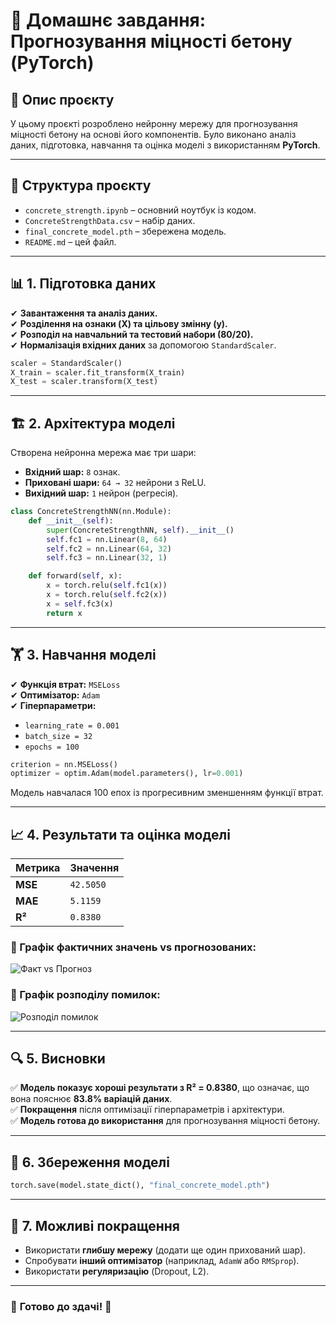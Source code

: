 # 📌 Домашнє завдання: Прогнозування міцності бетону (PyTorch)

## 📍 Опис проєкту
У цьому проєкті розроблено нейронну мережу для прогнозування міцності бетону на основі його компонентів. Було виконано аналіз даних, підготовка, навчання та оцінка моделі з використанням **PyTorch**.

---

## 📂 Структура проєкту
- `concrete_strength.ipynb` – основний ноутбук із кодом.
- `ConcreteStrengthData.csv` – набір даних.
- `final_concrete_model.pth` – збережена модель.
- `README.md` – цей файл.

---

## 📊 1. Підготовка даних
✔ **Завантаження та аналіз даних.**  
✔ **Розділення на ознаки (X) та цільову змінну (y).**  
✔ **Розподіл на навчальний та тестовий набори (80/20).**  
✔ **Нормалізація вхідних даних** за допомогою `StandardScaler`.

```python
scaler = StandardScaler()
X_train = scaler.fit_transform(X_train)
X_test = scaler.transform(X_test)
```

---

## 🏗 2. Архітектура моделі
Створена нейронна мережа має три шари:
- **Вхідний шар:** `8` ознак.
- **Приховані шари:** `64 → 32` нейрони з ReLU.
- **Вихідний шар:** `1` нейрон (регресія).

```python
class ConcreteStrengthNN(nn.Module):
    def __init__(self):
        super(ConcreteStrengthNN, self).__init__()
        self.fc1 = nn.Linear(8, 64)
        self.fc2 = nn.Linear(64, 32)
        self.fc3 = nn.Linear(32, 1)

    def forward(self, x):
        x = torch.relu(self.fc1(x))
        x = torch.relu(self.fc2(x))
        x = self.fc3(x)
        return x
```

---

## 🏋 3. Навчання моделі
✔ **Функція втрат:** `MSELoss`  
✔ **Оптимізатор:** `Adam`  
✔ **Гіперпараметри:**  
- `learning_rate = 0.001`
- `batch_size = 32`
- `epochs = 100`

```python
criterion = nn.MSELoss()
optimizer = optim.Adam(model.parameters(), lr=0.001)
```

Модель навчалася 100 епох із прогресивним зменшенням функції втрат.

---

## 📈 4. Результати та оцінка моделі

| Метрика | Значення |
|---------|---------|
| **MSE**  | `42.5050` |
| **MAE**  | `5.1159` |
| **R²**   | `0.8380` |

### 📌 Графік фактичних значень vs прогнозованих:
![Факт vs Прогноз](image.png)

### 📌 Графік розподілу помилок:
![Розподіл помилок](image.png)

---

## 🔍 5. Висновки
✅ **Модель показує хороші результати з R² = 0.8380**, що означає, що вона пояснює **83.8% варіацій даних**.  
✅ **Покращення** після оптимізації гіперпараметрів і архітектури.  
✅ **Модель готова до використання** для прогнозування міцності бетону.  

---

## 💾 6. Збереження моделі
```python
torch.save(model.state_dict(), "final_concrete_model.pth")
```

---

## 🔧 7. Можливі покращення
- Використати **глибшу мережу** (додати ще один прихований шар).
- Спробувати **інший оптимізатор** (наприклад, `AdamW` або `RMSprop`).
- Використати **регуляризацію** (Dropout, L2).

---

### 🎯 **Готово до здачі! 🚀**

